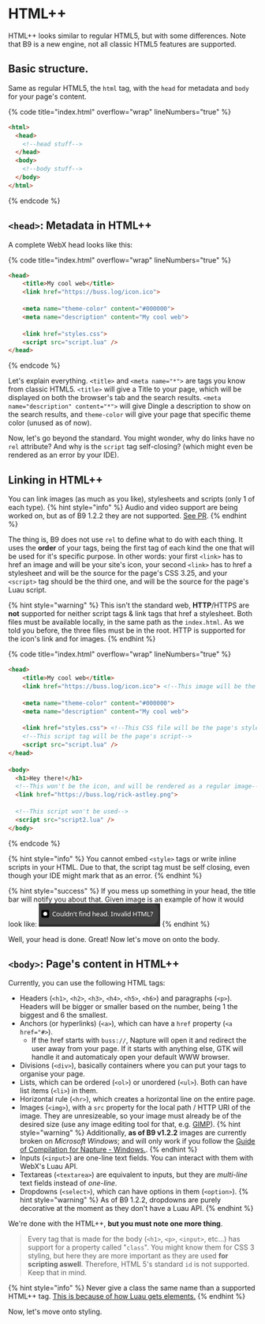 # HTML++

HTML++ looks similar to regular HTML5, but with some differences. Note that B9 is a new engine, not all classic HTML5 features are supported.

## Basic structure.

Same as regular HTML5, the `html` tag, with the `head` for metadata and `body` for your page's content.

{% code title="index.html" overflow="wrap" lineNumbers="true" %}

```html
<html>
  <head>
    <!--head stuff-->
  </head>
  <body>
    <!--body stuff-->
  </body>
</html>
```

{% endcode %}

## `<head>`: Metadata in HTML++

A complete WebX head looks like this:

{% code title="index.html" overflow="wrap" lineNumbers="true" %}

```html
<head>
    <title>My cool web</title>
    <link href="https://buss.log/icon.ico">

    <meta name="theme-color" content="#000000">
    <meta name="description" content="My cool web">

    <link href="styles.css">
    <script src="script.lua" />
</head>
```

{% endcode %}

Let's explain everything. `<title>` and `<meta name="*">` are tags you know from classic HTML5. `<title>` will give a Title to your page, which will be displayed on both the browser's tab and the search results. `<meta name="description" content="*">` will give Dingle a description to show on the search results, and `theme-color` will give your page that specific theme color (unused as of now).

Now, let's go beyond the standard. You might wonder, why do links have no `rel` attribute? And why is the `script` tag self-closing? (which might even be rendered as an error by your IDE).

## Linking in HTML++

You can link images (as much as you like), stylesheets and scripts (only 1 of each type).
{% hint style="info" %}
Audio and video support are being worked on, but as of B9 1.2.2 they are not supported. [See PR](https://github.com/face-hh/webx/pull/150).
{% endhint %}

The thing is, B9 does not use `rel` to define what to do with each thing. It uses the **order** of your tags, being the first tag of each kind the one that will be used for it's specific purpose. In other words: your first `<link>` has to href an image and will be your site's icon, your second `<link>` has to href a stylesheet and will be the source for the page's CSS 3.25, and your `<script>` tag should be the third one, and will be the source for the page's Luau script.

{% hint style="warning" %}
This isn't the standard web, **HTTP**/HTTPS are **not** supported for neither script tags & link tags that href a stylesheet. Both files must be available locally, in the same path as the `index.html`. As we told you before, the three files must be in the root. HTTP is supported for the icon's link and for images.
{% endhint %}

{% code title="index.html" overflow="wrap" lineNumbers="true" %}

```html
<head>
    <title>My cool web</title>
    <link href="https://buss.log/icon.ico"> <!--This image will be the page's icon-->

    <meta name="theme-color" content="#000000">
    <meta name="description" content="My cool web">

    <link href="styles.css"> <!--This CSS file will be the page's styles-->
    <!--This script tag will be the page's script-->
    <script src="script.lua" />
</head>

<body>
  <h1>Hey there!</h1>
  <!--This won't be the icon, and will be rendered as a regular image-->
  <link href="https://buss.log/rick-astley.png">

  <!--This script won't be used-->
  <script src="script2.lua" />
</body>
```

{% endcode %}

{% hint style="info" %}
You cannot embed `<style>` tags or write inline scripts in your HTML. Due to that, the script tag must be self closing, even though your IDE might mark that as an error.
{% endhint %}

{% hint style="success" %}
If you mess up something in your head, the title bar will notify you about that. Given image is an example of how it would look like:
![Screenshot](../png3.png)
{% endhint %}

Well, your head is done. Great! Now let's move on onto the body.

## `<body>`: Page's content in HTML++

Currently, you can use the following HTML tags:
- Headers (`<h1>`, `<h2>`, `<h3>`, `<h4>`, `<h5>`, `<h6>`) and paragraphs (`<p>`). Headers will be bigger or smaller based on the number, being 1 the biggest and 6 the smallest.
- Anchors (or hyperlinks) (`<a>`), which can have a `href` property (`<a href="#>`).
  - If the href starts with `buss://`, Napture will open it and redirect the user away from your page. If it starts with anything else, GTK will handle it and automaticaly open your default WWW browser.
- Divisions (`<div>`), basically containers where you can put your tags to organise your page.
- Lists, which can be ordered (`<ol>`) or unordered (`<ul>`). Both can have list items (`<li>`) in them.
- Horizontal rule (`<hr>`), which creates a horizontal line on the entire page.
- Images (`<img>`), with a `src` property for the local path / HTTP URI of the image. They are unresizeable, so your image must already be of the desired size (use any image editing tool for that, e.g. [GIMP](https://www.gimp.org/)).
{% hint style="warning" %}
Additionally, **as of B9 v1.2.2** images are currently broken on *Microsoft Windows*; and will only work if you follow the [Guide of Compilation for Napture - Windows.](https://github.com/face-hh/webx?tab=readme-ov-file#windows-1).
{% endhint %}
- Inputs (`<input>`) are one-line text fields. You can interact with them with WebX's Luau API.
- Textareas (`<textarea>`) are equivalent to inputs, but they are *multi-line* text fields instead of *one-line*.
- Dropdowns (`<select>`), which can have options in them (`<option>`).
{% hint style="warning" %}
As of B9 1.2.2, dropdowns are purely decorative at the moment as they don't have a Luau API.
{% endhint %}

We're done with the HTML++, **but you must note one more thing**.

> Every tag that is made for the body (`<h1>`, `<p>`, `<input>`, etc...) has support for a property called "`class`". You might know them for CSS 3 styling, but here they are more important as they are used **for scripting aswell**. Therefore, HTML 5's standard `id` is not supported. Keep that in mind.

{% hint style="info" %}
Never give a class the same name than a supported HTML++ tag. [This is because of how Luau gets elements.](luau.md#get)
{% endhint %}

Now, let's move onto styling.